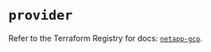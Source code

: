 # `provider`

Refer to the Terraform Registry for docs: [`netapp-gcp`](https://registry.terraform.io/providers/netapp/netapp-gcp/24.6.0/docs).
